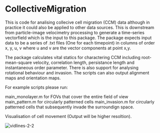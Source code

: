 # CollectiveMigration
This is code for analising collecive cell migration (CCM) data although in practice it could also be applied to other data sources. This is downstream from particle-image velocimetry processing to generate a time-series vectorfield which is the input to this package. The package expects input data to be a series of .txt files (One for each timepoint) in columns of order x, y, u, v where u and v are the vector components at point x,y.

The package calculates vital statics for charactering CCM including root-mean-square velocity, correlation length, persistance length and instantaneous order parameter. There is also support for analysing rotational behaviour and invasion. The scripts can also output alignment maps and orientation maps.

For example scripts please run:

main_monolayer.m for FOVs that cover the entire field of view
main_pattern.m for circularly patterned cells
main_invasion.m for circularly patterned cells that subsequently invade the surroundign space.

Visualisation of cell movement (Output will be higher resoltion).

![vidlines-2-2](https://user-images.githubusercontent.com/45679976/175018563-fde659dc-834b-4715-9932-359bd6986e54.gif)
